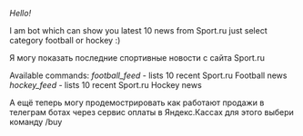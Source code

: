 *Hello!*

I am bot which can show you latest 10 news from Sport.ru
just select category football or hockey :)

Я могу показать последние спортивные новости с сайта Sport.ru

Available commands:
*football_feed* - lists 10 recent Sport.ru Football news
*hockey_feed* - lists 10 recent Sport.ru Hockey news

А ещё теперь могу продемострировать как работают продажи
в телеграм ботах через сервис оплаты в Яндекс.Кассах
для этого выбери команду /buy
